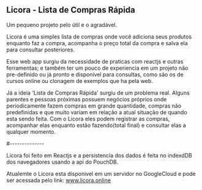 ## Licora - Lista de Compras Rápida 

Um pequeno projeto pelo útil e o agradável. 

Licora é uma simples lista de compras onde você adiciona seus produtos enquanto faz a compra, acompanha o preço total da compra e salva ela para consultar posteriores. 

Esse web app surgiu da necessidade de praticas com reactjs e outras ferramentas; e também ter um pouco de experiencia em um projeto não pre-definido ou já pronto e disponível para consultas, como são os de cursos online ou clonagem de exemplos que ha pela web.

Já a ideia 'Lista de Compras Rápida' surgiu de um problema real. Alguns parentes e pessoas próximas possuem negócios próprios onde periodicamente fazem compras em grande quantidade, compras não predefinidas e que muito variam em relação a atual situação de quando esta sendo feita. Com o Licora eles podem registrar as compras, acompanhar elas enquanto estão fazendo(total final) e consultar elas a qualquer momento.

#--------------

Licora foi feito em Reactjs e a persistencia dos dados é feita no indexdDB dos navegadores usando a api do PouchDB. 

Atualemte o Licora esta disponivel em um servidor no GoogleCloud e pode ser acessada pelo link: www.licora.online
